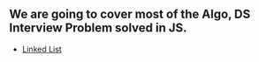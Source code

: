 ## We are going to cover most of the Algo, DS Interview Problem solved in JS.
- [Linked List](https://github.com/Sonukr/interview/blob/master/Linked_List/Singly.md)